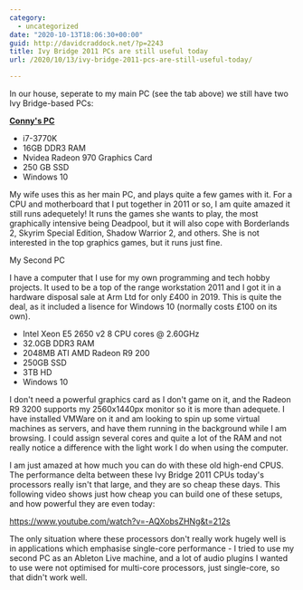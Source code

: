 ```yaml
---
category:
  - uncategorized
date: "2020-10-13T18:06:30+00:00"
guid: http://davidcraddock.net/?p=2243
title: Ivy Bridge 2011 PCs are still useful today
url: /2020/10/13/ivy-bridge-2011-pcs-are-still-useful-today/

---
```

In our house, seperate to my main PC (see the tab above) we still have two Ivy Bridge-based PCs:

[**Conny's PC**](https://www.youtube.com/watch?v=-AQXobsZHNg&t=212s)

- i7-3770K
- 16GB DDR3 RAM
- Nvidea Radeon 970 Graphics Card
- 250 GB SSD
- Windows 10

My wife uses this as her main PC, and plays quite a few games with it. For a CPU and motherboard that I put together in 2011 or so, I am quite amazed it still runs adequetely! It runs the games she wants to play, the most graphically intensive being Deadpool, but it will also cope with Borderlands 2, Skyrim Special Edition, Shadow Warrior 2, and others. She is not interested in the top graphics games, but it runs just fine.

My Second PC

I have a computer that I use for my own programming and tech hobby projects. It used to be a top of the range workstation 2011 and I got it in a hardware disposal sale at Arm Ltd for only £400 in 2019. This is quite the deal, as it included a lisence for Windows 10 (normally costs £100 on its own).

- Intel Xeon E5 2650 v2 8 CPU cores @ 2.60GHz
- 32.0GB DDR3 RAM
- 2048MB ATI AMD Radeon R9 200
- 250GB SSD
- 3TB HD
- Windows 10

I don't need a powerful graphics card as I don't game on it, and the Radeon R9 3200 supports my 2560x1440px monitor so it is more than adequete. I have installed VMWare on it and am looking to spin up some virtual machines as servers, and have them running in the background while I am browsing. I could assign several cores and quite a lot of the RAM and not really notice a difference with the light work I do when using the computer.

I am just amazed at how much you can do with these old high-end CPUS. The performance delta between these Ivy Bridge 2011 CPUs today's processors really isn't that large, and they are so cheap these days. This following video shows just how cheap you can build one of these setups, and how powerful they are even today:

https://www.youtube.com/watch?v=-AQXobsZHNg&t=212s

The only situation where these processors don't really work hugely well is in applications which emphasise single-core performance - I tried to use my second PC as an Ableton Live machine, and a lot of audio plugins I wanted to use were not optimised for multi-core processors, just single-core, so that didn't work well.
